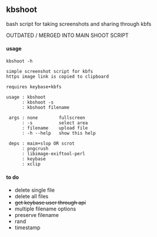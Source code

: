 ## kbshoot

bash script for taking screenshots and sharing through kbfs

OUTDATED / MERGED INTO MAIN SHOOT SCRIPT

#### usage

`kbshoot -h`

```
simple screenshot script for kbfs
https image link is copied to clipboard

requires keybase+kbfs

usage : kbshoot
      : kbshoot -s
      : kbshoot filename

 args : none        fullscreen
      : -s          select area
      : filename    upload file
      : -h --help   show this help

 deps : maim+slop OR scrot
      : pngcrush
      : libimage-exiftool-perl
      : keybase
      : xclip
```

#### to do

 - delete single file
 - delete all files
 - ~~get keybase user through api~~
 - multiple filename options
  - preserve filename
  - rand
  - timestamp
